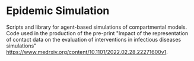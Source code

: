 # Epidemic Simulation
Scripts and library for agent-based simulations of compartmental models.
Code used in the production of the pre-print "Impact of the representation of contact data on the evaluation of interventions in infectious diseases simulations"  https://www.medrxiv.org/content/10.1101/2022.02.28.22271600v1.





